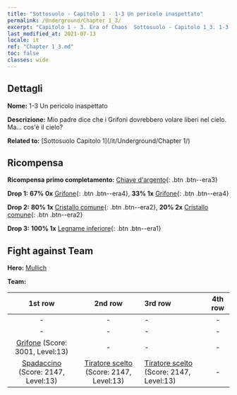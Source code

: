 ```yaml
---
title: "Sottosuolo - Capitolo 1 - 1-3 Un pericolo inaspettato"
permalink: /Underground/Chapter 1_3/
excerpt: "Capitolo 1 - 3. Era of Chaos  Sottosuolo - Capitolo 1_3. 1-3 Un pericolo inaspettato"
last_modified_at: 2021-07-13
locale: it
ref: "Chapter 1_3.md"
toc: false
classes: wide
---
```


## Dettagli

 **Nome:** 1-3 Un pericolo inaspettato

 **Descrizione:** Mio padre dice che i Grifoni dovrebbero volare liberi nel cielo. Ma... cos'è il cielo?

 **Related to:** [Sottosuolo Capitolo 1](/it/Underground/Chapter 1/)

## Ricompensa

 **Ricompensa primo completamento:** [Chiave d'argento](/ItemsIT/con_693/){: .btn .btn--era3}

 **Drop 1:** **67% 0x** [Grifone](/ItemsIT/unt_192/){: .btn .btn--era4}, **33% 1x** [Grifone](/ItemsIT/unt_192/){: .btn .btn--era4}

 **Drop 2:** **80% 1x** [Cristallo comune](/ItemsIT/mat_11/){: .btn .btn--era2}, **20% 2x** [Cristallo comune](/ItemsIT/mat_11/){: .btn .btn--era2}

 **Drop 3:** **100% 1x** [Legname inferiore](/ItemsIT/mat_1/){: .btn .btn--era1}


## Fight against Team
 **Hero:** [Mullich](/it/heroes/Mullich/)

 **Team:**


  | 1st row | 2nd row | 3rd row | 4th row |
  |:----:|:----:|:----|:----:|
  | - | - | - | - |
  | - | - | - | - |
  | [Grifone](/it/units/Griffin/) (Score: 3001, Level:13)  | - | - | - |
  | [Spadaccino](/it/units/Swordsman/) (Score: 2147, Level:13)  | [Tiratore scelto](/it/units/Marksman/) (Score: 2147, Level:13)  | [Tiratore scelto](/it/units/Marksman/) (Score: 2147, Level:13)  | - |


